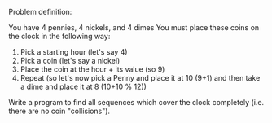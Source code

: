 Problem definition:

You have 4 pennies, 4 nickels, and 4 dimes
You must place these coins on the clock in the following way:
1) Pick a starting hour (let's say 4)
2) Pick a coin (let's say a nickel)
3) Place the coin at the hour + its value (so 9)
4) Repeat (so let's now pick a Penny and place it at 10 (9+1) and then take a dime and place it at 8 (10+10 % 12))

Write a program to find all sequences which cover the clock completely (i.e. there are no coin "collisions").